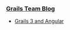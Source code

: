### [Grails Team Blog](http://grailsblog.objectcomputing.com/)

* [Grails 3 and Angular](https://alvarosanchez.github.io/grails-angularjs-springsecurity-workshop/)
